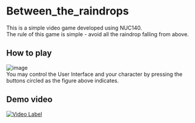 # Between_the_raindrops
This is a simple video game developed using NUC140.  
The rule of this game is simple - avoid all the raindrop falling from above.    

## How to play  
![image](https://user-images.githubusercontent.com/107454155/224205943-ce24c950-d69d-4e05-a193-9d0a1fa07c05.png)  
You may control the User Interface and your character by pressing the buttons circled as the figure above indicates.    

## Demo video  
[![Video Label](http://img.youtube.com/vi/7Oj7tbJ0so0/0.jpg)](https://youtu.be/7Oj7tbJ0so0)
